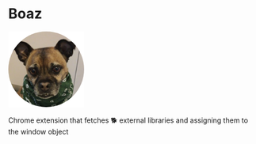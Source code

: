 # Boaz 
![Boaz](/public/icon.png)

Chrome extension that fetches :dog2: external libraries and assigning them to the window object
